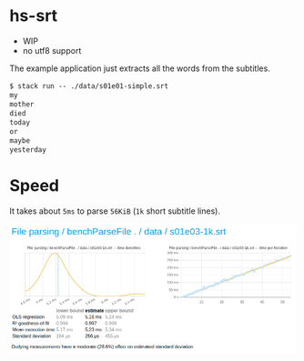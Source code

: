 # hs-srt

- WIP
- no utf8 support

The example application just extracts all the words from the subtitles.

```
$ stack run -- ./data/s01e01-simple.srt
my
mother
died
today
or
maybe
yesterday
```

# Speed

It takes about `5ms` to parse `56KiB` (`1k` short subtitle lines).

![criterion results](./speed.png)

